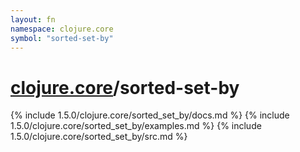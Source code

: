 ```yaml
---
layout: fn
namespace: clojure.core
symbol: "sorted-set-by"
---
```


# [clojure.core](../)/sorted-set-by

{% include 1.5.0/clojure.core/sorted_set_by/docs.md %}
{% include 1.5.0/clojure.core/sorted_set_by/examples.md %}
{% include 1.5.0/clojure.core/sorted_set_by/src.md %}

